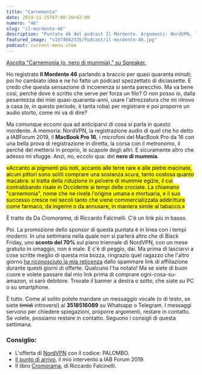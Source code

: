 ```yaml
---
title: "Carnemonìa"
date: 2019-11-25T07:00:20+02:00
numero: "46"
slug: "il-mordente-46"
description: "Puntata 46 del podcast Il Mordente. Argomenti: NordVPN, la mia intervista a IABForum 2019, il MacBook Pro 16, la corsa con il metronomo, il perché del mettersi in proprio, il libro Cromorama. Autore: Riccardo Palombo"
featured_image: "v1574662335/Podcast/il-mordente-46.jpg"
podcast: current-menu-item
---
```


<a class="spreaker-player" href="https://www.spreaker.com/episode/20238654" data-resource="episode_id=20238654" data-width="100%" data-height="200px" data-theme="light" data-playlist="false" data-playlist-continuous="false" data-autoplay="false" data-live-autoplay="false" data-chapters-image="true" data-episode-image-position="right" data-hide-logo="false" data-hide-likes="false" data-hide-comments="false" data-hide-sharing="false" data-hide-download="true">Ascolta "Carnemonìa (o, nero di mummia)." su Spreaker.</a>

Ho registrato <strong>Il Mordente 46</strong> parlando a braccio per quasi quaranta minuti; poi ho cambiato idea e ne ho fatto un podcast spezzettato di diciassette. E credo che questa sensazione di incoerenza si senta parecchio. Ma va bene così, perché dove è scritto che serve per forza un filo? O non posso io, dalla pesantezza dei miei quasi-quaranta-anni, usare l'attrezzatura che mi ritrovo a casa (e, in questo periodo, è tanta roba) per registrare e poi proporre un audio storto, come mi va di dire?

Ma comunque eccomi qua ad anticiparvi di cosa si parla in questo mordente. A memoria: NordVPN, la registrazione audio di quel che ho detto a IABForum 2019, il <strong>MacBook Pro 16</strong>, i microfoni del MacBook Pro da 16 con una bella prova di registrazione in diretta, la corsa con il metronomo, il perché del mettersi in proprio, le scapole degli altri. E sicuramente altro che adesso mi sfugge. Anzi, no, eccolo qua: del <strong>nero di mummia</strong>.

<mark>«Accanto ai pigmenti più noti, accanto alle terre rare e alle pietre macinate, alcuni pittori sono soliti comprare una sostanza scura, tanto costosa quanto macabra: si tratta della riduzione in polvere di mummie egizie, il cui contrabbando risale in Occidente ai tempi delle crociate. La chiamano "carnemonìa", nome che ne rivela l'origine umana e mortuaria, e il suo successo cresce nei secoli tanto che viene commercializzata addirittura come farmaco, da ingerire o da annusare, in maniera simile al tabacco.»</mark>

È tratto da Da <em>Cromorama</em>, di Riccardo Falcinelli. C'è un link più in basso. 

Poi. La promozione dello sponsor di questa puntata è in linea con i tempi moderni. In una settimana nella quale non si parlerà altro che di Black Friday, uno <strong>sconto del 70%</strong> sul piano triennale di NordVPN, con un mese gratuito in omaggio, non è male. E c'è di peggio, dai. Ma prima di lasciarvi a cose scritte meglio di questa mia bozza, ringrazio quel ragazzo che l'altro giorno [ha riconosciuto la mia reticenza](https://riccardo.im/recensioni/surface-laptop-3/#comment-4699876586 "Commento di Liquid a Surface Laptop 3") dallo spammare link di affiliazione durante questi giorni di offerte. Qualcuno l'ha notato! Ma se siete di buon cuore e volete passare dal mio link prima di comprare ogni-cosa-su-amazon, vi sarò debitore. Trovate il banner a destra o sotto, che siate su PC o su smartphone.

È tutto. Come al solito potete mandare un messaggio vocale (o di testo, se siete ~~timidi~~ introversi) al <strong>3518516089</strong> su Whatsapp o Telegram. I messaggi servono per chiedere spiegazioni, proporre argomenti, restare in contatto. Se volete, possiamo restare in contatto. Seguono i consigli di questa settimana.

### Consiglio:
<ul>
<li>L'offerta di <a href="https://nordvpn.org/palombo" target="_blank" rel="nofollow" title="Offerta NordVPN -70% Palombo">NordVPN</a> con il codice: PALOMBO.</li>
<li><a href="https://omny.fm/shows/iab-podcast/il-punto-di-arrivo-riccardo-palombo-blogger" target="_blank" rel="nofollow" title="Riccardo Palombo a IAB Forum 2019">Il punto di arrivo</a>, il mio intervento a IAB Forum 2019.</li>
<li>Il libro <a href="https://amzn.to/33z9VSV" target="_blank" rel="nofollow" title="Vedi il libro Cromorama">Cromorama</a>, di Riccardo Falcinelli.</li>
</ul>